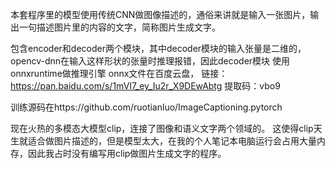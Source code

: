 本套程序里的模型使用传统CNN做图像描述的，通俗来讲就是输入一张图片，输出一句描述图片里的内容的文字，简称图片生成文字。

包含encoder和decoder两个模块，其中decoder模块的输入张量是二维的，opencv-dnn在输入这样形状的张量时推理报错，因此decoder模块
使用onnxruntime做推理引擎
onnx文件在百度云盘，
链接：https://pan.baidu.com/s/1mVI7_ey_Iu2r_X9DEwAbtg 
提取码：vbo9

训练源码在https://github.com/ruotianluo/ImageCaptioning.pytorch


现在火热的多模态大模型clip，连接了图像和语义文字两个领域的。
这使得clip天生就适合做图片描述的，但是模型太大，在我的个人笔记本电脑运行会占用大量内存，因此我占时没有编写用clip做图片生成文字的程序。

